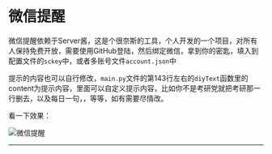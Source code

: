 # 微信提醒

微信提醒依赖于Server酱，这是个很奈斯的工具，个人开发的一个项目，对所有人保持免费开放，需要使用GitHub登陆，然后绑定微信，拿到你的密匙，填入到配置文件的`sckey`中，或者多账号文件`account.json`中

提示的内容也可以自行修改，`main.py`文件的第143行左右的`diyText`函数里的content为提示内容，里面可以自定义提示内容，比如你不是考研党就把考研那一行删去，以及每日一句，，等等，如有需要尽情改。

看一下效果：

![微信提醒](https://s1.ax1x.com/2020/06/28/NgSrAx.png)

------

